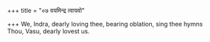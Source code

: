+++
title = "०७ वयमिन्द्र त्वायवो"

+++
We, Indra, dearly loving thee, bearing oblation, sing thee hymns  
     Thou, Vasu, dearly lovest us.